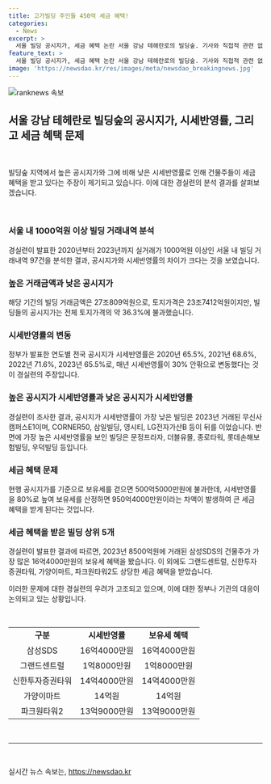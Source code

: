 ```yaml
---
title: 고가빌딩 주인들 450억 세금 혜택!
categories:
  - News
excerpt: >
  서울 빌딩 공시지가, 세금 혜택 논란 서울 강남 테헤란로의 빌딩숲. 기사와 직접적 관련 없음. 경실련은 서울 내 1000억원이 넘는 고가 빌딩의 공시지가 시세반영률에 대한 논란을 제기했다. 분석 결과, 공시지가가 실거래가에 비해 낮아 세금 혜택을 받는 것으로 지적되며, 이에 대한 예시와 함께 현행 공시지가가 조세기준에 부합하지 않는 문제를 제기했다. 해당 논란은 건물주들의 세금 혜택과 조세기준의 공정성에 대한 의구심을 불러일으키고 있다.
feature_text: >
  서울 빌딩 공시지가, 세금 혜택 논란 서울 강남 테헤란로의 빌딩숲. 기사와 직접적 관련 없음. 경실련은 서울 내 1000억원이 넘는 고가 빌딩의 공시지가 시세반영률에 대한 논란을 제기했다. 분석 결과, 공시지가가 실거래가에 비해 낮아 세금 혜택을 받는 것으로 지적되며, 이에 대한 예시와 함께 현행 공시지가가 조세기준에 부합하지 않는 문제를 제기했다. 해당 논란은 건물주들의 세금 혜택과 조세기준의 공정성에 대한 의구심을 불러일으키고 있다.
image: 'https://newsdao.kr/res/images/meta/newsdao_breakingnews.jpg'
---
```


<p><img src="https://newsdao.kr/res/images/meta/newsdao_breakingnews.jpg" alt="ranknews 속보" /></p>

<h2 data-ke-size="size26">서울 강남 테헤란로 빌딩숲의 공시지가, 시세반영률, 그리고 세금 혜택 문제</h2>

<p data-ke-size="size16">&nbsp;</p>

<p>빌딩숲 지역에서 높은 공시지가와 그에 비해 낮은 시세반영률로 인해 건물주들이 세금 혜택을 받고 있다는 주장이 제기되고 있습니다. 이에 대한 경실련의 분석 결과를 살펴보겠습니다.</p>

<p data-ke-size="size16">&nbsp;</p>

<h3>서울 내 1000억원 이상 빌딩 거래내역 분석</h3>

<p data-ke-size="size16">경실련이 발표한 2020년부터 2023년까지 실거래가 1000억원 이상인 서울 내 빌딩 거래내역 97건을 분석한 결과, 공시지가와 시세반영률의 차이가 크다는 것을 보였습니다.</p>

<h3>높은 거래금액과 낮은 공시지가</h3>

<p data-ke-size="size16">해당 기간의 빌딩 거래금액은 27조809억원으로, 토지가격은 23조7412억원이지만, 빌딩들의 공시지가는 전체 토지가격의 약 36.3%에 불과했습니다.</p>

<h3>시세반영률의 변동</h3>

<p data-ke-size="size16">정부가 발표한 연도별 전국 공시지가 시세반영률은 2020년 65.5%, 2021년 68.6%, 2022년 71.6%, 2023년 65.5%로, 매년 시세반영률이 30% 안팎으로 변동했다는 것이 경실련의 주장입니다.</p>

<h3>높은 공시지가 시세반영률과 낮은 공시지가 시세반영률</h3>

<p data-ke-size="size16">경실련이 조사한 결과, 공시지가 시세반영률이 가장 낮은 빌딩은 2023년 거래된 무신사캠퍼스E1이며, CORNER50, 삼일빌딩, 영시티, LG전자가산B 등이 뒤를 이었습니다. 반면에 가장 높은 시세반영률을 보인 빌딩은 문정프라자, 더블유몰, 종로타워, 롯데손해보험빌딩, 우덕빌딩 등입니다.</p>

<h3>세금 혜택 문제</h3>

<p data-ke-size="size16">현행 공시지가를 기준으로 보유세를 걷으면 500억5000만원에 불과한데, 시세반영률을 80%로 높여 보유세를 산정하면 950억4000만원이라는 차액이 발생하여 큰 세금 혜택을 받게 된다는 것입니다.</p>

<h3>세금 혜택을 받은 빌딩 상위 5개</h3>

<p data-ke-size="size16">경실련이 발표한 결과에 따르면, 2023년 8500억원에 거래된 삼성SDS의 건물주가 가장 많은 16억4000만원의 보유세 혜택을 봤습니다. 이 외에도 그랜드센트럴, 신한투자증권타워, 가양이마트, 파크원타워2도 상당한 세금 혜택을 받았습니다.</p>

<p>이러한 문제에 대한 경실련의 우려가 고조되고 있으며, 이에 대한 정부나 기관의 대응이 논의되고 있는 상황입니다.</p>

<p data-ke-size="size16">&nbsp;</p>

<table>
  <tbody>
    <tr>
      <td style="text-align: center; height: 17px;"><b>구분</b></td>
      <td style="text-align: center; height: 17px;"><b>시세반영률</b></td>
      <td style="text-align: center; height: 17px;"><b>보유세 혜택</b></td>
    </tr>
    <tr>
      <td style="text-align: center; height: 17px;">삼성SDS</td>
      <td style="text-align: center; height: 17px;">16억4000만원</td>
      <td style="text-align: center; height: 17px;">16억4000만원</td>
    </tr>
    <tr>
      <td style="text-align: center; height: 17px;">그랜드센트럴</td>
      <td style="text-align: center; height: 17px;">1억8000만원</td>
      <td style="text-align: center; height: 17px;">1억8000만원</td>
    </tr>
    <tr>
      <td style="text-align: center; height: 17px;">신한투자증권타워</td>
      <td style="text-align: center; height: 17px;">14억4000만원</td>
      <td style="text-align: center; height: 17px;">14억4000만원</td>
    </tr>
    <tr>
      <td style="text-align: center; height: 17px;">가양이마트</td>
      <td style="text-align: center; height: 17px;">14억원</td>
      <td style="text-align: center; height: 17px;">14억원</td>
    </tr>
    <tr>
      <td style="text-align: center; height: 17px;">파크원타워2</td>
      <td style="text-align: center; height: 17px;">13억9000만원</td>
      <td style="text-align: center; height: 17px;">13억9000만원</td>
    </tr>
  </tbody>
</table>

<p data-ke-size="size16">&nbsp;</p>

<hr>

<p data-ke-size="size16">&nbsp;</p>
실시간 뉴스 속보는, <a href="https://newsdao.kr" rel="dofollow">https://newsdao.kr</a>


